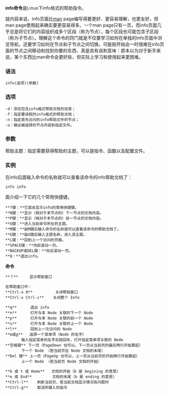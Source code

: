 **info命令**是Linux下info格式的帮助指令。

就内容来说，info页面比[man](#/man "man命令") page编写得要更好、更容易理解，也更友好，但man page使用起来确实要更容易得多。一个man page只有一页，而info页面几乎总是将它们的内容组织成多个区段（称为节点），每个区段也可能包含子区段（称为子节点）。理解这个命令的窍门就是不仅要学习如何在单独的Info页面中浏览导航，还要学习如何在节点和子节点之间切换。可能刚开始会一时很难在info页面的节点之间移动和找到你要的东西，真是具有讽刺意味：原本以为对于新手来说，某个东西比man命令会更好些，但实际上学习和使用起来更困难。

### 语法  

```
info(选项)(参数)
```

### 选项  

```
-d：添加包含info格式帮助文档的目录；
-f：指定要读取的info格式的帮助文档；
-n：指定首先访问的info帮助文件的节点；
-o：输出被选择的节点内容到指定文件。
```

### 参数  

帮助主题：指定需要获得帮助的主题，可以是指令、函数以及配置文件。

### 实例  

在info后面输入命令的名称就可以查看该命令的info帮助文档了：

```
info info
```

面介绍一下它的几个常用快捷键。

```
**?键：**它就会显示info的常用快捷键。
**N键：**显示（相对于本节点的）下一节点的文档内容。
**P键：**显示（相对于本节点的）前一节点的文档内容。
**U键：**进入当前命令所在的主题。
**M键：**敲M键后输入命令的名称就可以查看该命令的帮助文档了。
**G键：**敲G键后输入主题名称，进入该主题。
**L键：**回到上一个访问的页面。
**SPACE键：**向前滚动一页。
**BACKUP或DEL键：**向后滚动一页。
**Q：**退出info。
```

**命令**

```
**？**     显示帮助窗口

在帮助窗口中：
**Ctrl-x 0**          关闭帮助窗口
**Ctrl-x Ctrl-c**    关闭整个 Info

**q**      退出 info
**n**      打开与本 Node 关联的下一个 Node
**p**      打开与本 Node 关联的前一个 Node
**u**      打开与本 Node 关联的上一个 Node
**l**      回到上一次访问的 Node
**m或g**   选择一个菜单项（Node 的名字）
       输入指定菜单的名字后按回车，打开指定菜单项关联的 Node
**空格键** 下一页（PageDown 也可以，下一页从当前页的最后两行开始算起）
       下一个 Node （若当前页在 Node 文档的末尾）
**Del 键** 上一页（PageUp 也可以，上一页从当前页的开始两行开始算起）
       上一个 Node （若当前页 Node 文档的开始）

**b 或 t 或 Home**   文档的开始（b 是 begining 的意思）
**e 或 End**         文档的末尾（b 是 ending 的意思）
**Ctrl-l**    刷新当前页，若当前文档显示情况有问题时
**Ctrl-g**    取消所键入的指令
```